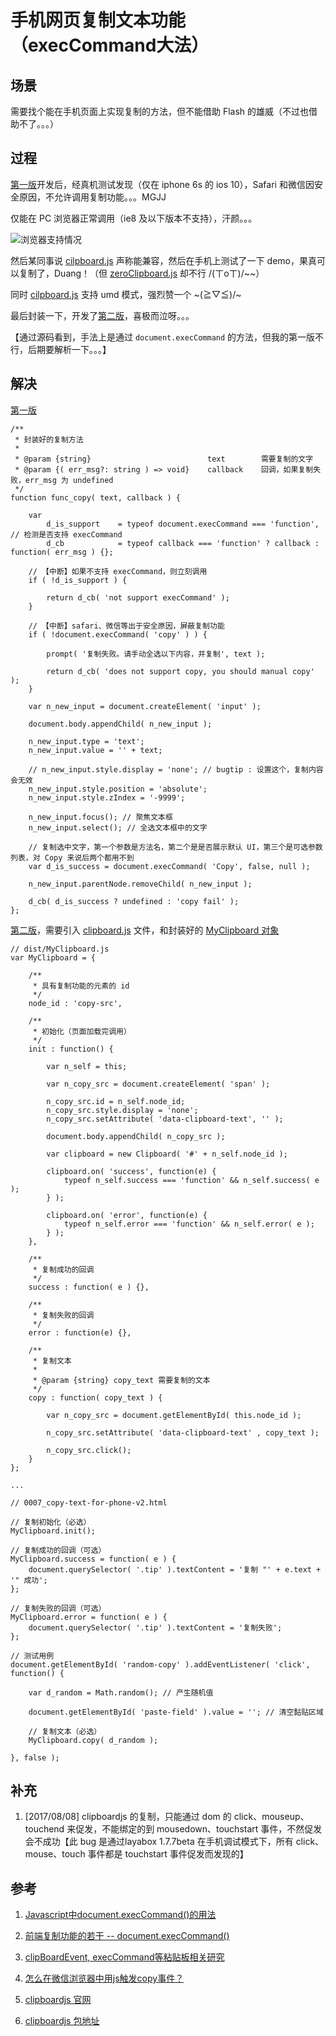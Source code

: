 # 手机网页复制文本功能（execCommand大法）

## 场景

需要找个能在手机页面上实现复制的方法，但不能借助 Flash 的雄威（不过也借助不了。。。）

## 过程

[第一版](0007_copy-text-for-phone.html)开发后，经真机测试发现（仅在 iphone 6s 的 ios 10），Safari 和微信因安全原因，不允许调用复制功能。。。MGJJ

仅能在 PC 浏览器正常调用（ie8 及以下版本不支持），汗颜。。。

![浏览器支持情况](http://upload-images.jianshu.io/upload_images/1275262-5a589a115f415933.png?imageMogr2/auto-orient/strip%7CimageView2/2/w/1240)

然后某同事说 [cilpboard.js](https://clipboardjs.com/) 声称能兼容，然后在手机上测试了一下 demo，果真可以复制了，Duang！（但 [zeroClipboard.js](http://zeroclipboard.org/) 却不行 /(ㄒoㄒ)/~~）

同时 [cilpboard.js](https://clipboardjs.com/) 支持 umd 模式，强烈赞一个 ~\(≧▽≦)/~

最后封装一下，开发了[第二版](0007_copy-text-for-phone-v2.html)，喜极而泣呀。。。

【通过源码看到，手法上是通过 `document.execCommand` 的方法，但我的第一版不行，后期要解析一下。。。】

## 解决

[第一版](0007_copy-text-for-phone.html)

```
/**
 * 封装好的复制方法
 *
 * @param {string}                          text        需要复制的文字
 * @param {( err_msg?: string ) => void}    callback    回调，如果复制失败，err_msg 为 undefined
 */
function func_copy( text, callback ) {

    var
        d_is_support    = typeof document.execCommand === 'function', // 检测是否支持 execCommand
        d_cb            = typeof callback === 'function' ? callback : function( err_msg ) {};
    
    // 【中断】如果不支持 execCommand，则立刻调用
    if ( !d_is_support ) {

        return d_cb( 'not support execCommand' );
    }

    // 【中断】safari、微信等出于安全原因，屏蔽复制功能
    if ( !document.execCommand( 'copy' ) ) {

        prompt( '复制失败。请手动全选以下内容，并复制', text );

        return d_cb( 'does not support copy, you should manual copy' );
    }

    var n_new_input = document.createElement( 'input' );
    
    document.body.appendChild( n_new_input );

    n_new_input.type = 'text';
    n_new_input.value = '' + text;

    // n_new_input.style.display = 'none'; // bugtip : 设置这个，复制内容会无效
    n_new_input.style.position = 'absolute';
    n_new_input.style.zIndex = '-9999';

    n_new_input.focus(); // 聚焦文本框
    n_new_input.select(); // 全选文本框中的文字

    // 复制选中文字，第一个参数是方法名，第二个是是否展示默认 UI，第三个是可选参数列表，对 Copy 来说后两个都用不到
    var d_is_success = document.execCommand( 'Copy', false, null );

    n_new_input.parentNode.removeChild( n_new_input );

    d_cb( d_is_success ? undefined : 'copy fail' );
};
```

[第二版](0007_copy-text-for-phone-v2.html)，需要引入 [clipboard.js](0007_dist/clipboard.js) 文件，和封装好的 [MyClipboard 对象](0007_dist/MyClipboard.js)

```
// dist/MyClipboard.js
var MyClipboard = {

    /**
     * 具有复制功能的元素的 id
     */
    node_id : 'copy-src',

    /**
     * 初始化（页面加载完调用）
     */
    init : function() {

        var n_self = this;

        var n_copy_src = document.createElement( 'span' );

        n_copy_src.id = n_self.node_id;
        n_copy_src.style.display = 'none';
        n_copy_src.setAttribute( 'data-clipboard-text', '' );

        document.body.appendChild( n_copy_src );

        var clipboard = new Clipboard( '#' + n_self.node_id );

        clipboard.on( 'success', function(e) {
            typeof n_self.success === 'function' && n_self.success( e );
        } );

        clipboard.on( 'error', function(e) {
            typeof n_self.error === 'function' && n_self.error( e );
        } );
    },

    /**
     * 复制成功的回调
     */
    success : function( e ) {},

    /**
     * 复制失败的回调
     */
    error : function(e) {},

    /**
     * 复制文本
     * 
     * @param {string} copy_text 需要复制的文本
     */
    copy : function( copy_text ) {

        var n_copy_src = document.getElementById( this.node_id );

        n_copy_src.setAttribute( 'data-clipboard-text' , copy_text );

        n_copy_src.click();
    }
};

...

// 0007_copy-text-for-phone-v2.html

// 复制初始化（必选）
MyClipboard.init();

// 复制成功的回调（可选）
MyClipboard.success = function( e ) {
    document.querySelector( '.tip' ).textContent = '复制 "' + e.text + '" 成功';
};

// 复制失败的回调（可选）
MyClipboard.error = function( e ) {
    document.querySelector( '.tip' ).textContent = '复制失败';
};

// 测试用例
document.getElementById( 'random-copy' ).addEventListener( 'click', function() {

    var d_random = Math.random(); // 产生随机值

    document.getElementById( 'paste-field' ).value = ''; // 清空黏贴区域

    // 复制文本（必选）
    MyClipboard.copy( d_random );

}, false );
```

## 补充

1. [2017/08/08] clipboardjs 的复制，只能通过 dom 的 click、mouseup、touchend 来促发，不能绑定的到 mousedown、touchstart 事件，不然促发会不成功【此 bug 是通过layabox 1.7.7beta 在手机调试模式下，所有 click、mouse、touch 事件都是 touchstart 事件促发而发现的】

## 参考

1. [Javascript中document.execCommand()的用法](http://blog.csdn.net/woshinia/article/details/18664903)

1. [前端复制功能的若干 -- document.execCommand()](http://www.cnblogs.com/xhyu/p/5370111.html)

1. [clipBoardEvent, execCommand等粘贴板相关研究](http://blog.csdn.net/twoByte/article/details/52250205)

1. [怎么在微信浏览器中用js触发copy事件？](https://segmentfault.com/q/1010000006072576)

1. [clipboardjs 官网](https://clipboardjs.com/)

1. [clipboardjs 包地址](https://github.com/zenorocha/clipboard.js/archive/master.zip)
